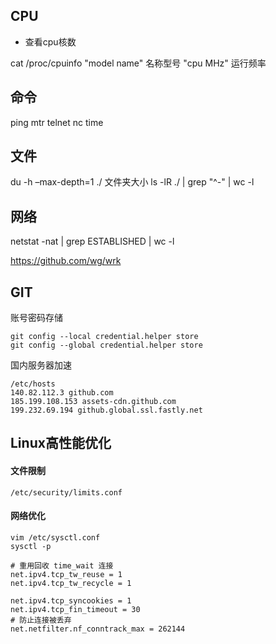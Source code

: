 

## CPU

- 查看cpu核数

cat /proc/cpuinfo
"model name" 名称型号
"cpu MHz" 运行频率


## 命令

ping 
mtr
telnet
nc
time


## 文件

du -h –max-depth=1 ./ 文件夹大小
ls -lR ./ | grep "^-" | wc -l


## 网络

 
netstat -nat | grep ESTABLISHED | wc -l
 
https://github.com/wg/wrk




## GIT

账号密码存储
```
git config --local credential.helper store
git config --global credential.helper store
```
国内服务器加速
```
/etc/hosts
140.82.112.3 github.com
185.199.108.153 assets-cdn.github.com
199.232.69.194 github.global.ssl.fastly.net
```


## Linux高性能优化

#### 文件限制
```
/etc/security/limits.conf
```

#### 网络优化
```
vim /etc/sysctl.conf
sysctl -p

# 重用回收 time_wait 连接
net.ipv4.tcp_tw_reuse = 1
net.ipv4.tcp_tw_recycle = 1

net.ipv4.tcp_syncookies = 1 
net.ipv4.tcp_fin_timeout = 30
# 防止连接被丢弃
net.netfilter.nf_conntrack_max = 262144 
```
